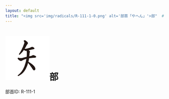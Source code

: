 ```yaml
---
layout: default
title: "<img src='img/radicals/R-111-1-0.png' alt='部首「やへん」'>部"  # glyphをタイトルに使用
---
```


# <img src='img/radicals/R-111-1-0.png' alt='部首「やへん」'>部
部首ID: R-111-1
